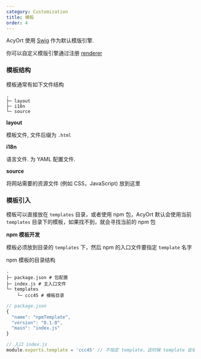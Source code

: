 ```yaml
---
category: Customization
title: 模板
order: 4
---
```


AcyOrt 使用 [Swig](https://github.com/node-swig/swig-templates) 作为默认模版引擎.

你可以自定义模版引擎通过注册 [renderer](https://github.com/acyortjs/renderer)

### 模板结构

模板通常有如下文件结构

```
.
├─ layout
├─ i18n
└─ source
```

**layout**

模板文件, 文件后缀为 `.html`

**i18n**

语言文件. 为 YAML 配置文件.

**source**

将网站需要的资源文件 (例如 CSS，JavaScript) 放到这里

### 模板引入

模板可以直接放在 `templates` 目录，或者使用 npm 包，AcyOrt 默认会使用当前 `templates` 目录下的模板，如果找不到，就会寻找当前的 npm 包

**npm 模板开发**

模板必须放到目录的 `templates` 下，然后 npm 的入口文件要指定 `template` 名字

npm 模板的目录结构

```
.
├─ package.json # 包配置
├─ index.js # 主入口文件
└─ templates
    └─ ccc45 # 模板目录
```

```js
// package.json
{
  "name": "npmTemplate",
  "version": "0.1.0",
  "main": "index.js"
}
```

```js
// 入口 index.js
module.exports.template = 'ccc45' // 不指定 template，这时候 template 会使用 npm 包名
```
